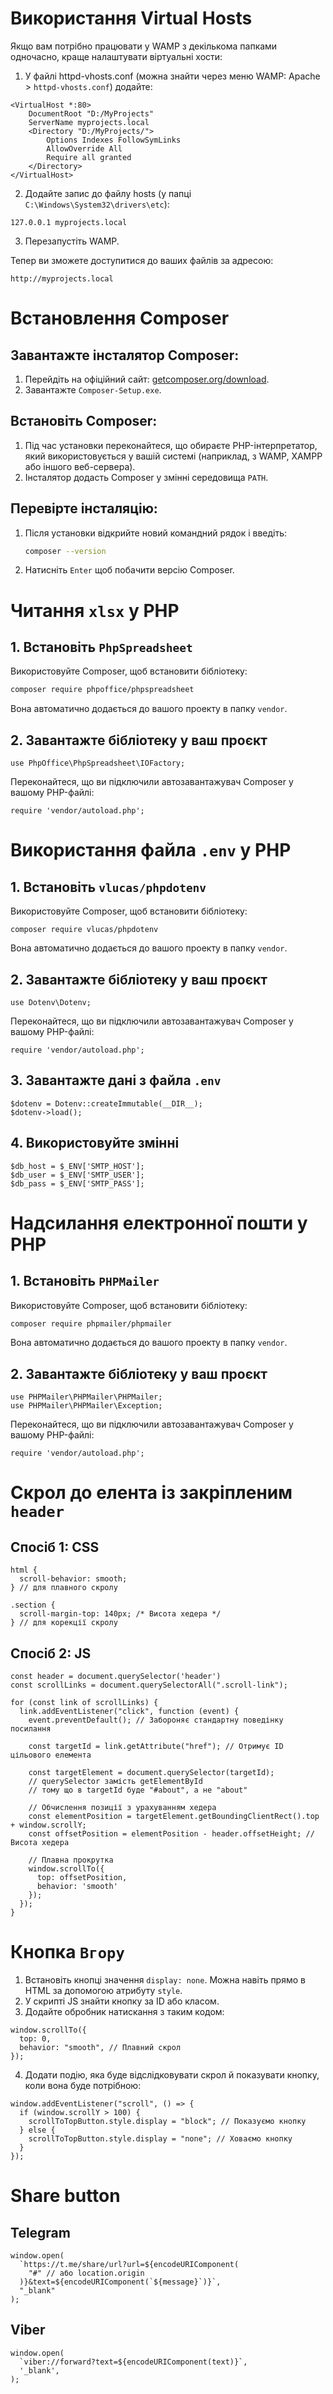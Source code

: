 # Використання Virtual Hosts

Якщо вам потрібно працювати у WAMP з декількома папками одночасно, краще налаштувати віртуальні хости:

1. У файлі httpd-vhosts.conf (можна знайти через меню WAMP: Apache > `httpd-vhosts.conf`) додайте:

```
<VirtualHost *:80>
    DocumentRoot "D:/MyProjects"
    ServerName myprojects.local
    <Directory "D:/MyProjects/">
        Options Indexes FollowSymLinks
        AllowOverride All
        Require all granted
    </Directory>
</VirtualHost>
```

2. Додайте запис до файлу hosts (у папці `C:\Windows\System32\drivers\etc`):

```
127.0.0.1 myprojects.local
```

3. Перезапустіть WAMP.

Тепер ви зможете доступитися до ваших файлів за адресою:

```
http://myprojects.local
```

# Встановлення Composer

## Завантажте інсталятор Composer:

1. Перейдіть на офіційний сайт: [getcomposer.org/download](https://getcomposer.org/download).
2. Завантажте `Composer-Setup.exe`.

## Встановіть Composer:

1. Під час установки переконайтеся, що обираєте PHP-інтерпретатор, який використовується у вашій системі (наприклад, з WAMP, XAMPP або іншого веб-сервера).
2. Інсталятор додасть Composer у змінні середовища `PATH`.

## Перевірте інсталяцію:

1. Після установки відкрийте новий командний рядок і введіть:
   ```bash
   composer --version
   ```
2. Натисніть `Enter` щоб побачити версію Composer.

# Читання `xlsx` у PHP

## 1. Встановіть `PhpSpreadsheet`

Використовуйте Composer, щоб встановити бібліотеку:

```bash
composer require phpoffice/phpspreadsheet
```

Вона автоматично додається до вашого проекту в папку `vendor`.

## 2. Завантажте бібліотеку у ваш проєкт

```
use PhpOffice\PhpSpreadsheet\IOFactory;
```

Переконайтеся, що ви підключили автозавантажувач Composer у вашому PHP-файлі:

```
require 'vendor/autoload.php';
```

# Використання файла `.env` у PHP

## 1. Встановіть `vlucas/phpdotenv`

Використовуйте Composer, щоб встановити бібліотеку:

```
composer require vlucas/phpdotenv
```

Вона автоматично додається до вашого проекту в папку `vendor`.

## 2. Завантажте бібліотеку у ваш проєкт

```
use Dotenv\Dotenv;
```

Переконайтеся, що ви підключили автозавантажувач Composer у вашому PHP-файлі:

```
require 'vendor/autoload.php';
```

## 3. Завантажте дані з файла `.env`

```
$dotenv = Dotenv::createImmutable(__DIR__);
$dotenv->load();
```

## 4. Використовуйте змінні

```
$db_host = $_ENV['SMTP_HOST'];
$db_user = $_ENV['SMTP_USER'];
$db_pass = $_ENV['SMTP_PASS'];
```

# Надсилання електронної пошти у PHP

## 1. Встановіть `PHPMailer`

Використовуйте Composer, щоб встановити бібліотеку:

```bash
composer require phpmailer/phpmailer
```

Вона автоматично додається до вашого проекту в папку `vendor`.

## 2. Завантажте бібліотеку у ваш проєкт

```
use PHPMailer\PHPMailer\PHPMailer;
use PHPMailer\PHPMailer\Exception;
```

Переконайтеся, що ви підключили автозавантажувач Composer у вашому PHP-файлі:

```
require 'vendor/autoload.php';
```

# Скрол до елента із закріпленим `header`

## Спосіб 1: CSS

```
html {
  scroll-behavior: smooth;
} // для плавного скролу

.section {
  scroll-margin-top: 140px; /* Висота хедера */
} // для корекції скролу
```

## Спосіб 2: JS

```
const header = document.querySelector('header')
const scrollLinks = document.querySelectorAll(".scroll-link");

for (const link of scrollLinks) {
  link.addEventListener("click", function (event) {
    event.preventDefault(); // Забороняє стандартну поведінку посилання

    const targetId = link.getAttribute("href"); // Отримує ID цільового елемента

    const targetElement = document.querySelector(targetId);
    // querySelector замість getElementById
    // тому що в targetId буде "#about", а не "about"

    // Обчислення позиції з урахуванням хедера
    const elementPosition = targetElement.getBoundingClientRect().top + window.scrollY;
    const offsetPosition = elementPosition - header.offsetHeight; // Висота хедера

    // Плавна прокрутка
    window.scrollTo({
      top: offsetPosition,
      behavior: 'smooth'
    });
  });
}
```

# Кнопка `Вгору`

1. Встановіть кнопці значення `display: none`. Можна навіть прямо в HTML за допомогою атрибуту `style`.
2. У скрипті JS знайти кнопку за ID або класом.
3. Додайте обробник натискання з таким кодом:

```
window.scrollTo({
  top: 0,
  behavior: "smooth", // Плавний скрол
});
```

4. Додати подію, яка буде відслідковувати скрол й показувати кнопку, коли вона буде потрібною:

```
window.addEventListener("scroll", () => {
  if (window.scrollY > 100) {
    scrollToTopButton.style.display = "block"; // Показуємо кнопку
  } else {
    scrollToTopButton.style.display = "none"; // Ховаємо кнопку
  }
});
```

# Share button

## Telegram

```
window.open(
  `https://t.me/share/url?url=${encodeURIComponent(
    "#" // або location.origin
  )}&text=${encodeURIComponent(`${message}`)}`,
  "_blank"
);
```

## Viber

```
window.open(
  `viber://forward?text=${encodeURIComponent(text)}`,
  '_blank',
);
```
